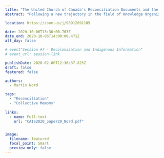 ```yaml
---
title: "The United Church of Canada's Reconciliation Documents and the Indexing of Collective Memory"
abstract: "Following a new trajectory in the field of Knowledge Organization, I explore how indexes are part of the structure of our everyday lives. Drawing on extensive archival research, I look at documents created and used by the United Church of Canada as part of its reconciliation work with Indigenous peoples. I conclude that these documents index the narrative the church tells about itself—and therefore its identity—as part of the development and maintenance of the UCC’s evolving collective memory. My findings reinforce Knowledge Organization’s new line of inquiry while also complicating its message concerning the nature of infrastructure."

location: https://zoom.us/j/93912091105

date: 2020-10-06T13:30:00.763Z
date_end: 2020-10-06T14:00:00.471Z
all_day: false

# event"Session #7 - Decolonization and Indigenous Information"
# event_url: session-link

publishDate: 2020-02-06T12:36:37.825Z
draft: false
featured: false

authors:
  - Martin Nord

tags:
  - "Reconciliation"
  - "Collective Memomy"
  
links:
  - name: Full-text
    url: "CAIS2020_paper29_Nord.pdf"


image:
  filename: featured
  focal_point: Smart
  preview_only: false
---
```

